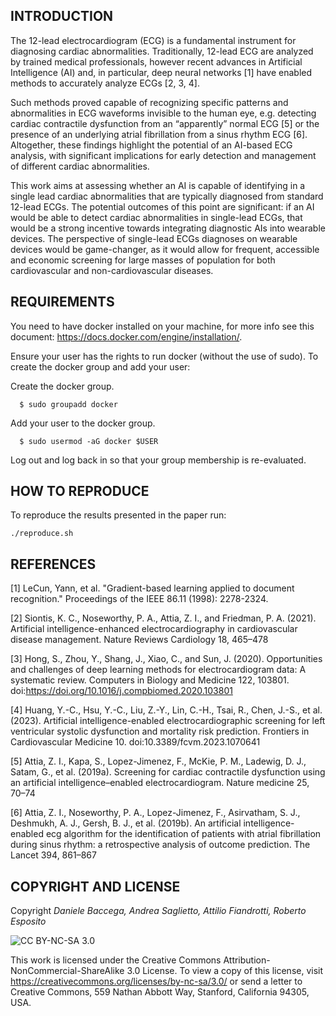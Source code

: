 ## INTRODUCTION
The 12-lead electrocardiogram (ECG) is a fundamental instrument for diagnosing cardiac abnormalities. Traditionally, 12-lead ECG are analyzed by trained medical professionals, however recent advances in Artificial Intelligence (AI) and, in particular, deep neural networks [1] have enabled methods to accurately analyze ECGs [2, 3, 4].
 

Such methods proved capable of recognizing specific patterns and abnormalities in ECG waveforms invisible to the human eye, e.g. detecting cardiac contractile dysfunction from an “apparently” normal ECG [5] or the presence of an underlying atrial fibrillation from a sinus rhythm ECG [6]. Altogether, these findings highlight the potential of an AI-based ECG analysis, with significant implications for early detection and management of different cardiac abnormalities.

This work aims at assessing whether an AI is capable of identifying in a single lead cardiac abnormalities that are typically diagnosed from standard 12-lead ECGs.
The potential outcomes of this point are significant: if an AI would be able to detect cardiac abnormalities in single-lead ECGs, that would be a strong incentive towards integrating diagnostic AIs into wearable devices.
The perspective of single-lead ECGs diagnoses on wearable devices would be game-changer, as it would allow for frequent, accessible and economic screening for large masses of population for both cardiovascular and non-cardiovascular diseases. 

## REQUIREMENTS
You need to have docker installed on your machine, for more info see this document: https://docs.docker.com/engine/installation/.

Ensure your user has the rights to run docker (without the use of sudo). To create the docker group and add your user:

Create the docker group.
```
  $ sudo groupadd docker
 ```
 
Add your user to the docker group.
```
  $ sudo usermod -aG docker $USER
```

Log out and log back in so that your group membership is re-evaluated.

## HOW TO REPRODUCE
To reproduce the results presented in the paper run:
```
./reproduce.sh
```

## REFERENCES
[1] LeCun, Yann, et al. "Gradient-based learning applied to document recognition." Proceedings of the IEEE 86.11 (1998): 2278-2324.

[2] Siontis, K. C., Noseworthy, P. A., Attia, Z. I., and Friedman, P. A. (2021). Artificial intelligence-enhanced electrocardiography in cardiovascular disease management. Nature Reviews Cardiology 18, 465–478

[3] Hong, S., Zhou, Y., Shang, J., Xiao, C., and Sun, J. (2020). Opportunities and challenges of deep learning methods for electrocardiogram data: A systematic review. Computers in Biology and Medicine 122, 103801. doi:https://doi.org/10.1016/j.compbiomed.2020.103801

[4] Huang, Y.-C., Hsu, Y.-C., Liu, Z.-Y., Lin, C.-H., Tsai, R., Chen, J.-S., et al. (2023). Artificial intelligence-enabled electrocardiographic screening for left ventricular systolic dysfunction and mortality risk prediction. Frontiers in Cardiovascular Medicine 10. doi:10.3389/fcvm.2023.1070641

[5] Attia, Z. I., Kapa, S., Lopez-Jimenez, F., McKie, P. M., Ladewig, D. J., Satam, G., et al. (2019a). Screening for cardiac contractile dysfunction using an artificial intelligence–enabled electrocardiogram. Nature medicine 25, 70–74

[6] Attia, Z. I., Noseworthy, P. A., Lopez-Jimenez, F., Asirvatham, S. J., Deshmukh, A. J., Gersh, B. J., et al. (2019b). An artificial intelligence-enabled ecg algorithm for the identification of patients with atrial fibrillation during sinus rhythm: a retrospective analysis of outcome prediction. The Lancet 394, 861–867

## COPYRIGHT AND LICENSE
Copyright _Daniele Baccega, Andrea Saglietto, Attilio Fiandrotti, Roberto Esposito_

![CC BY-NC-SA 3.0](http://ccl.northwestern.edu/images/creativecommons/byncsa.png)

This work is licensed under the Creative Commons Attribution-NonCommercial-ShareAlike 3.0 License. To view a copy of this license, visit https://creativecommons.org/licenses/by-nc-sa/3.0/ or send a letter to Creative Commons, 559 Nathan Abbott Way, Stanford, California 94305, USA.
